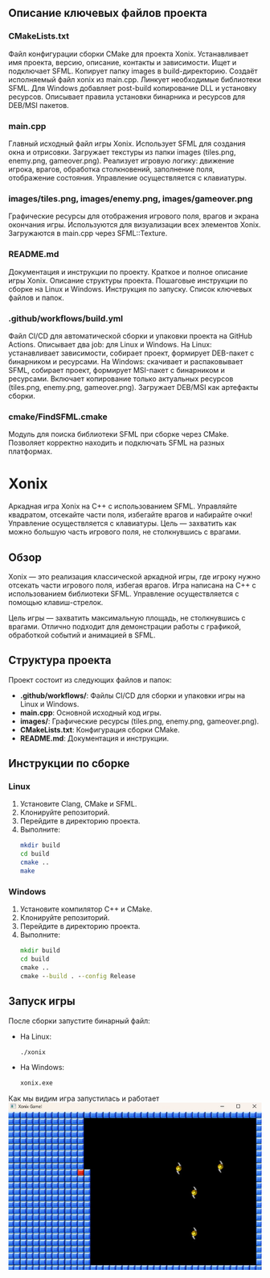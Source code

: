 
## Описание ключевых файлов проекта

### CMakeLists.txt
Файл конфигурации сборки CMake для проекта Xonix. Устанавливает имя проекта, версию, описание, контакты и зависимости. Ищет и подключает SFML. Копирует папку images в build-директорию. Создаёт исполняемый файл xonix из main.cpp. Линкует необходимые библиотеки SFML. Для Windows добавляет post-build копирование DLL и установку ресурсов. Описывает правила установки бинарника и ресурсов для DEB/MSI пакетов.

### main.cpp
Главный исходный файл игры Xonix. Использует SFML для создания окна и отрисовки. Загружает текстуры из папки images (tiles.png, enemy.png, gameover.png). Реализует игровую логику: движение игрока, врагов, обработка столкновений, заполнение поля, отображение состояния. Управление осуществляется с клавиатуры.

### images/tiles.png, images/enemy.png, images/gameover.png
Графические ресурсы для отображения игрового поля, врагов и экрана окончания игры. Используются для визуализации всех элементов Xonix. Загружаются в main.cpp через SFML::Texture.

### README.md
Документация и инструкции по проекту. Краткое и полное описание игры Xonix. Описание структуры проекта. Пошаговые инструкции по сборке на Linux и Windows. Инструкция по запуску. Список ключевых файлов и папок.

### .github/workflows/build.yml
Файл CI/CD для автоматической сборки и упаковки проекта на GitHub Actions. Описывает два job: для Linux и Windows. На Linux: устанавливает зависимости, собирает проект, формирует DEB-пакет с бинарником и ресурсами. На Windows: скачивает и распаковывает SFML, собирает проект, формирует MSI-пакет с бинарником и ресурсами. Включает копирование только актуальных ресурсов (tiles.png, enemy.png, gameover.png). Загружает DEB/MSI как артефакты сборки.

### cmake/FindSFML.cmake
Модуль для поиска библиотеки SFML при сборке через CMake. Позволяет корректно находить и подключать SFML на разных платформах.




# Xonix

Аркадная игра Xonix на C++ с использованием SFML. Управляйте квадратом, отсекайте части поля, избегайте врагов и набирайте очки! Управление осуществляется с клавиатуры. Цель — захватить как можно большую часть игрового поля, не столкнувшись с врагами.

## Обзор
Xonix — это реализация классической аркадной игры, где игроку нужно отсекать части игрового поля, избегая врагов. Игра написана на C++ с использованием библиотеки SFML. Управление осуществляется с помощью клавиш-стрелок.

Цель игры — захватить максимальную площадь, не столкнувшись с врагами. Отлично подходит для демонстрации работы с графикой, обработкой событий и анимацией в SFML.

## Структура проекта
Проект состоит из следующих файлов и папок:

- **.github/workflows/**: Файлы CI/CD для сборки и упаковки игры на Linux и Windows.
- **main.cpp**: Основной исходный код игры.
- **images/**: Графические ресурсы (tiles.png, enemy.png, gameover.png).
- **CMakeLists.txt**: Конфигурация сборки CMake.
- **README.md**: Документация и инструкции.

## Инструкции по сборке

### Linux
1. Установите Clang, CMake и SFML.
2. Клонируйте репозиторий.
3. Перейдите в директорию проекта.
4. Выполните:
   ```bash
   mkdir build
   cd build
   cmake ..
   make
   ```

### Windows
1. Установите компилятор C++ и CMake.
2. Клонируйте репозиторий.
3. Перейдите в директорию проекта.
4. Выполните:
   ```cmd
   mkdir build
   cd build
   cmake ..
   cmake --build . --config Release
   ```

## Запуск игры
После сборки запустите бинарный файл:
- На Linux:
  ```bash
  ./xonix
  ```
- На Windows:
  ```cmd
  xonix.exe
  ```
Как мы видим игра запустилась и работает
![](https://github.com/Enafsky/lab1file/blob/main/photo_2025-06-07_01-26-06.jpg?raw=true)
